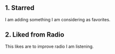 ## 1. Starred
I am adding something I am considering as favorites.

## 2. Liked from Radio
This likes are to improve radio I am listening.
